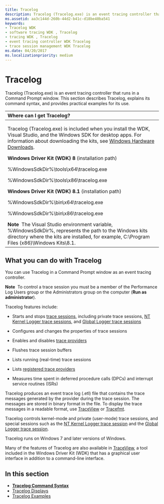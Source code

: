 ```yaml
---
title: Tracelog
description: Tracelog (Tracelog.exe) is an event tracing controller that runs in a Command Prompt window. This section describes Tracelog, explains its command syntax, and provides practical examples for its use.
ms.assetid: aa3c144d-260b-44d2-b41c-d18be40ba541
keywords:
- Tracelog WDK
- software tracing WDK , Tracelog
- tracing WDK , Tracelog
- event tracing controller WDK Tracelog
- trace session management WDK Tracelog
ms.date: 04/20/2017
ms.localizationpriority: medium
---
```


# Tracelog


Tracelog (Tracelog.exe) is an event tracing controller that runs in a Command Prompt window. This section describes Tracelog, explains its command syntax, and provides practical examples for its use.

<table>
<colgroup>
<col width="100%" />
</colgroup>
<thead>
<tr class="header">
<th align="left">Where can I get Tracelog?</th>
</tr>
</thead>
<tbody>
<tr class="odd">
<td align="left"><p>Tracelog (Tracelog.exe) is included when you install the WDK, Visual Studio, and the Windows SDK for desktop apps. For information about downloading the kits, see <a href="https://docs.microsoft.com/windows-hardware/drivers/download-the-wdk" data-raw-source="[Windows Hardware Downloads](../download-the-wdk.md)">Windows Hardware Downloads</a>.</p>
<p><strong>Windows Driver Kit (WDK) 8</strong> (installation path)</p>
<p>%WindowsSdkDir%\tools\x64\tracelog.exe</p>
<p>%WindowsSdkDir%\tools\x86\tracelog.exe</p>
<p><strong>Windows Driver Kit (WDK) 8.1</strong> (installation path)</p>
<p>%WindowsSdkDir%\bin\x64\tracelog.exe</p>
<p>%WindowsSdkDir%\bin\x86\tracelog.exe</p>
<div class="alert">
<strong>Note</strong>  The Visual Studio environment variable, %WindowsSdkDir%, represents the path to the Windows kits directory where the kits are installed, for example, C:\Program Files (x86)\Windows Kits\8.1.
</div>
</td>
</tr>
</tbody>
</table>

 

## <span id="What_you_can_do_with_Tracelog"></span><span id="what_you_can_do_with_tracelog"></span><span id="WHAT_YOU_CAN_DO_WITH_TRACELOG"></span>What you can do with Tracelog


You can use Tracelog in a Command Prompt window as an event tracing controller.

**Note**  To control a trace session you must be a member of the Performance Log Users group or the Administrators group on the computer (**Run as administrator**).

Tracelog features include:

-   Starts and stops [trace sessions](trace-session.md), including private trace sessions, [NT Kernel Logger trace sessions](nt-kernel-logger-trace-session.md), and [Global Logger trace sessions](global-logger-trace-session.md)

-   Configures and changes the properties of trace sessions

-   Enables and disables [trace providers](trace-provider.md)

-   Flushes trace session buffers

-   Lists running (real-time) trace sessions

-   Lists [registered trace providers](registered-provider.md)

-   Measures time spent in deferred procedure calls (DPCs) and interrupt service routines (ISRs)

Tracelog produces an event trace log (.etl) file that contains the trace messages generated by the provider during the trace session. The messages are stored in binary format in the file. To display the trace messages in a readable format, use [TraceView](traceview.md) or [Tracefmt](tracefmt.md).

Tracelog controls kernel-mode and private (user-mode) trace sessions, and special sessions such as the [NT Kernel Logger trace session](nt-kernel-logger-trace-session.md) and the [Global Logger trace session](global-logger-trace-session.md).

Tracelog runs on Windows 7 and later versions of Windows.

Many of the features of Tracelog are also available in [TraceView](traceview.md), a tool included in the Windows Driver Kit (WDK) that has a graphical user interface in addition to a command-line interface.

## <span id="in_this_section"></span>In this section

-   [**Tracelog Command Syntax**](tracelog-command-syntax.md)
-   [Tracelog Displays](tracelog-displays.md)
-   [Tracelog Examples](tracelog-examples.md)